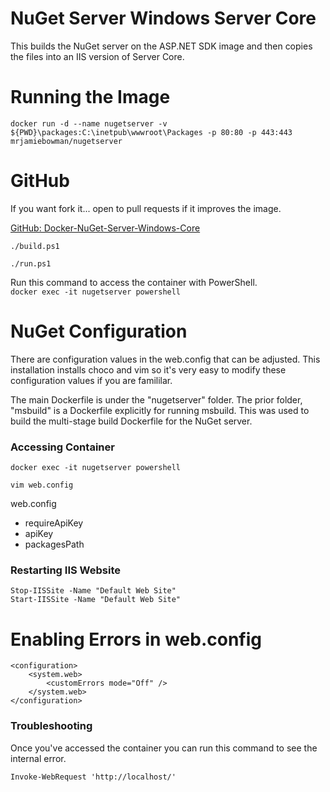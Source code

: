 # NuGet Server Windows Server Core
This builds the NuGet server on the ASP.NET SDK image and then copies the files into an IIS version of Server Core.

# Running the Image

`docker run -d --name nugetserver -v ${PWD}\packages:C:\inetpub\wwwroot\Packages -p 80:80 -p 443:443 mrjamiebowman/nugetserver`

# GitHub
If you want fork it... open to pull requests if it improves the image.  

[GitHub: Docker-NuGet-Server-Windows-Core](https://github.com/mrjamiebowman-blog/Docker-NuGet-Server-Windows-Core)

`./build.ps1`

`./run.ps1`

Run this command to access the container with PowerShell.  
`docker exec -it nugetserver powershell`


# NuGet Configuration
There are configuration values in the web.config that can be adjusted. This installation installs choco and vim so it's very easy to modify these configuration values if you are famililar.

The main Dockerfile is under the "nugetserver" folder. The prior folder, "msbuild" is a Dockerfile explicitly for running msbuild. This was used to build the multi-stage build Dockerfile for the NuGet server.

### Accessing Container  
`docker exec -it nugetserver powershell`

`vim web.config`

web.config  
* requireApiKey
* apiKey
* packagesPath

### Restarting IIS Website
`Stop-IISSite -Name "Default Web Site"`   
`Start-IISSite -Name "Default Web Site"`

# Enabling Errors in web.config

    <configuration>
        <system.web>
            <customErrors mode="Off" />
        </system.web>
    </configuration>

### Troubleshooting
Once you've accessed the container you can run this command to see the internal error.

`Invoke-WebRequest 'http://localhost/'`
